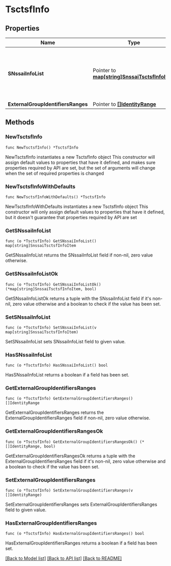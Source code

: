 # TsctsfInfo

## Properties

Name | Type | Description | Notes
------------ | ------------- | ------------- | -------------
**SNssaiInfoList** | Pointer to [**map[string]SnssaiTsctsfInfoItem**](SnssaiTsctsfInfoItem.md) | A map (list of key-value pairs) where a valid JSON string serves as key | [optional] 
**ExternalGroupIdentifiersRanges** | Pointer to [**[]IdentityRange**](IdentityRange.md) |  | [optional] 

## Methods

### NewTsctsfInfo

`func NewTsctsfInfo() *TsctsfInfo`

NewTsctsfInfo instantiates a new TsctsfInfo object
This constructor will assign default values to properties that have it defined,
and makes sure properties required by API are set, but the set of arguments
will change when the set of required properties is changed

### NewTsctsfInfoWithDefaults

`func NewTsctsfInfoWithDefaults() *TsctsfInfo`

NewTsctsfInfoWithDefaults instantiates a new TsctsfInfo object
This constructor will only assign default values to properties that have it defined,
but it doesn't guarantee that properties required by API are set

### GetSNssaiInfoList

`func (o *TsctsfInfo) GetSNssaiInfoList() map[string]SnssaiTsctsfInfoItem`

GetSNssaiInfoList returns the SNssaiInfoList field if non-nil, zero value otherwise.

### GetSNssaiInfoListOk

`func (o *TsctsfInfo) GetSNssaiInfoListOk() (*map[string]SnssaiTsctsfInfoItem, bool)`

GetSNssaiInfoListOk returns a tuple with the SNssaiInfoList field if it's non-nil, zero value otherwise
and a boolean to check if the value has been set.

### SetSNssaiInfoList

`func (o *TsctsfInfo) SetSNssaiInfoList(v map[string]SnssaiTsctsfInfoItem)`

SetSNssaiInfoList sets SNssaiInfoList field to given value.

### HasSNssaiInfoList

`func (o *TsctsfInfo) HasSNssaiInfoList() bool`

HasSNssaiInfoList returns a boolean if a field has been set.

### GetExternalGroupIdentifiersRanges

`func (o *TsctsfInfo) GetExternalGroupIdentifiersRanges() []IdentityRange`

GetExternalGroupIdentifiersRanges returns the ExternalGroupIdentifiersRanges field if non-nil, zero value otherwise.

### GetExternalGroupIdentifiersRangesOk

`func (o *TsctsfInfo) GetExternalGroupIdentifiersRangesOk() (*[]IdentityRange, bool)`

GetExternalGroupIdentifiersRangesOk returns a tuple with the ExternalGroupIdentifiersRanges field if it's non-nil, zero value otherwise
and a boolean to check if the value has been set.

### SetExternalGroupIdentifiersRanges

`func (o *TsctsfInfo) SetExternalGroupIdentifiersRanges(v []IdentityRange)`

SetExternalGroupIdentifiersRanges sets ExternalGroupIdentifiersRanges field to given value.

### HasExternalGroupIdentifiersRanges

`func (o *TsctsfInfo) HasExternalGroupIdentifiersRanges() bool`

HasExternalGroupIdentifiersRanges returns a boolean if a field has been set.


[[Back to Model list]](../README.md#documentation-for-models) [[Back to API list]](../README.md#documentation-for-api-endpoints) [[Back to README]](../README.md)


